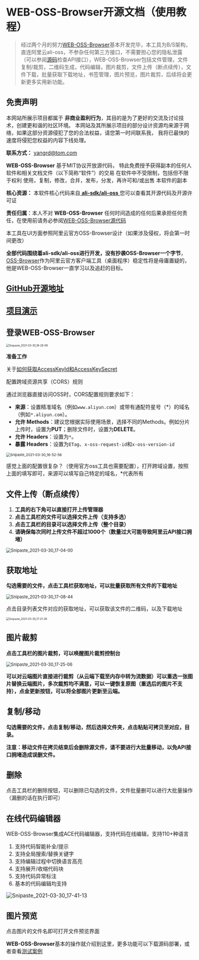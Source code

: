 # WEB-OSS-Browser开源文档（使用教程）

> 经过两个月的努力[WEB-OSS-Browser](https://github.com/yangrds/WEB-OSS-Browser)基本开发完毕，本工具为B/S架构，直连阿里云ali-oss，不参杂任何第三方接口，不需要担心您的隐私泄露（可以参阅[源码](https://github.com/yangrds/WEB-OSS-Browser)检查API接口），WEB-OSS-Browser包括文件管理，文件复制/裁剪，二维码生成，代码编辑，图片裁剪，文件上传（断点续传），文件下载，批量获取下载地址，书签管理，图片预览，图片裁剪，后续将会更新更多实用新功能。

## 免责声明

本网站所展示项目都属于 **非商业盈利行为**，其目的是为了更好的交流及讨论技术，创建更和谐的社区环境。 本网站及其所展示项目的部分设计资源均来源于网络，如果这部分资源侵犯了您的合法权益，请您第一时间联系我， 我将已最快的速度将侵犯您权益的内容下线处理。

**联系方式：** yangrd@tom.com

**WEB-OSS-Browser** 基于MIT协议开放源代码， 特此免费授予获得副本的任何人 软件和相关文档文件（以下简称“软件”）的交易 在软件中不受限制，包括但不限于权利 使用，复制，修改，合并，发布，分发，再许可和/或出售 本软件的副本

**核心资源：** 本软件核心代码来自[ **ali-sdk/ali-oss** ](https://github.com/ali-sdk/ali-oss)您可以查看其开源代码及开源许可证

**责任归属**：本人不对 **WEB-OSS-Browser** 任何时间造成的任何后果承担任何责任，在使用前请务必参阅[WEB-OSS-Browser源代码](https://github.com/yangrds/WEB-OSS-Browser)

本工具在UI方面参照阿里云官方OSS-Browser设计（如果涉及侵权，将会第一时间更改）

**全部代码围绕着ali-sdk/ali-oss进行开发，没有抄袭OSS-Browser一个字节**，[OSS-Browser](https://github.com/aliyun/oss-browser)作为阿里云官方客户端工具（桌面程序）稳定性将是毋庸置疑的，他是WEB-OSS-Browser一直学习以及追赶的目标。

## [GitHub开源地址](https://github.com/yangrds/WEB-OSS-Browser)

## [项目演示](http://106.52.18.248:8005/)

## 登录WEB-OSS-Browser

<img src="https://yangrdbok.oss-cn-beijing.aliyuncs.com/BLOG/Images/Snipaste_2021-03-30_16-28-06.jpg" alt="Snipaste_2021-03-30_16-28-06" style="zoom:50%;" />

**准备工作**

关于[如何获取AccessKeyId和AccessKeySecret](https://help.aliyun.com/document_detail/63482.html?spm=5176.12818093.0.dexternal.40dd16d0pYP1Vn)

配置跨域资源共享（CORS）规则

通过浏览器直接访问OSS时，CORS配置规则要求如下：

- **来源**：设置精准域名（例如`www.aliyun.com`）或带有通配符星号（*）的域名（例如`*.aliyun.com`）。
- **允许 Methods**：建议您根据实际使用场景，选择不同的Methods。例如分片上传时，设置为**PUT**；删除文件时，设置为**DELETE**。
- **允许 Headers**：设置为`*`。
- **暴露 Headers**：设置为`ETag`、`x-oss-request-id`和`x-oss-version-id`

<img src="https://yangrdbok.oss-cn-beijing.aliyuncs.com/BLOG/Images/Snipaste_2021-03-30_16-52-56.jpg" alt="Snipaste_2021-03-30_16-52-56" style="zoom:67%;" />

感觉上面的配置很复杂？（使用官方oss工具也需要配置），打开跨域设置，按照上面的填写即可，来源可以填写自己特定的域名，*代表所有

## 文件上传（断点续传）

1. **工具的右下角可以直接打开上传管理器**
2. **点击工具栏的文件可以选择文件上传（支持多选）**
3. **点击工具栏的目录可以选择文件上传（整个目录）**
4. **请确保每次同时上传文件不超过1000个（数量过大可能导致阿里云API接口拥堵）**

<img src="https://yangrdbok.oss-cn-beijing.aliyuncs.com/BLOG/Images/Snipaste_2021-03-30_17-04-00.jpg" alt="Snipaste_2021-03-30_17-04-00" style="zoom:80%;" />

## 获取地址

**勾选需要的文件，点击工具栏获取地址，可以批量获取所有文件的下载地址**

<img src="https://yangrdbok.oss-cn-beijing.aliyuncs.com/BLOG/Images/Snipaste_2021-03-30_17-08-44.jpg" alt="Snipaste_2021-03-30_17-08-44" style="zoom:80%;" />

点击目录列表文件对应的获取地址，可以获取该文件的二维码，以及下载地址

<img src="https://yangrdbok.oss-cn-beijing.aliyuncs.com/BLOG/Images/Snipaste_2021-03-30_17-21-36.jpg" alt="Snipaste_2021-03-30_17-21-36" style="zoom:50%;" />

## 图片裁剪

**点击工具栏的图片裁剪，可以唤醒图片裁剪控制台**

<img src="https://yangrdbok.oss-cn-beijing.aliyuncs.com/BLOG/Images/Snipaste_2021-03-30_17-25-06.jpg" alt="Snipaste_2021-03-30_17-25-06" style="zoom:80%;" />

**可以对云端图片直接进行裁剪（从云端下载至内存中转为流数据）可以重选一张图片替换云端图片，多次裁剪均不满意，可以一键恢复原图（重选后的图片不支持），点金更新按钮，可以将全部图片更新至云端。**

## 复制/移动

**勾选需要的文件，点击复制/移动，然后选择文件夹，点击粘贴可拷贝至对应，目录。**

**注意：移动文件在拷贝结束后会删除源文件，请不要进行大批量移动，以免API接口拥堵造成误删文件。**

## 删除

点击工具栏的删除按钮，可以删除已勾选的文件，文件批量删可以进行大批量操作（漏删的话在执行即可）

## 在线代码编辑器

WEB-OSS-Browser集成ACE代码编辑器，支持代码在线编辑，支持110+种语言

1. 支持代码智能补全/提示
2. 支持全局搜索/替换关键字
3. 支持编辑过程中切换语言高亮
4. 支持展开/收缩代码块
5. 支持代码异常标注
6. 基本的代码编辑均支持

![Snipaste_2021-03-30_17-41-13](https://yangrdbok.oss-cn-beijing.aliyuncs.com/BLOG/Images/Snipaste_2021-03-30_17-41-13.jpg)

## 图片预览

点击图片的文件名即可打开文件预览界面

**WEB-OSS-Browser**基本的操作就介绍到这里，更多功能可以下载源码部署，或者查看[测试案例](http://106.52.18.248:8005/)